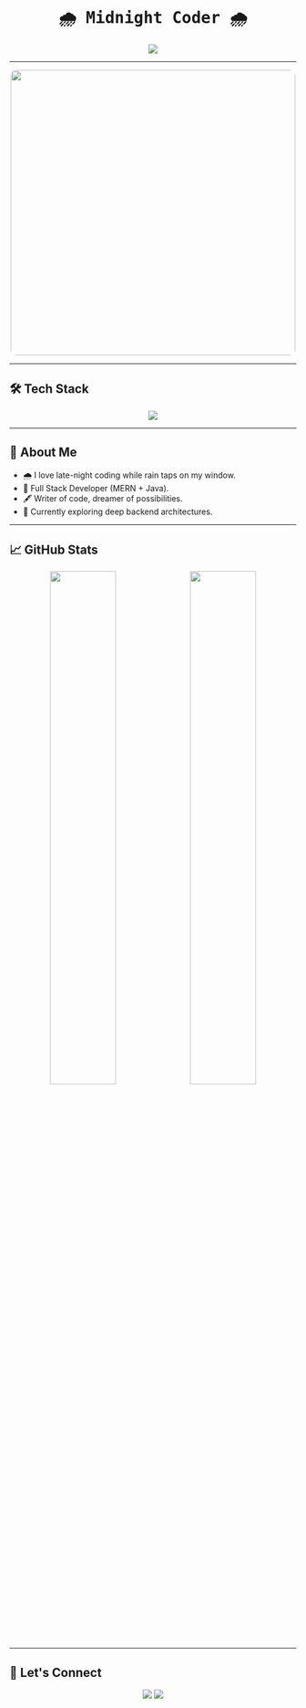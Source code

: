 <h1 align="center" style="font-family: monospace;">🌧️ Midnight Coder 🌧️</h1>

<p align="center">
  <img src="https://readme-typing-svg.demolab.com/?font=Fira+Code&size=24&pause=1000&color=00F0FF&center=true&vCenter=true&multiline=true&width=600&lines=Writing+code+while+the+rain+falls...;Building+dreams+line+by+line.;Embracing+the+midnight+silence.">
</p>

---

<div align="center">
<img src="https://i.pinimg.com/originals/0e/ee/f9/0eeef9b1f755d2c84e3c1c978c443dcd.gif" width="500" style="border-radius:10px;" />
</div>

---

## 🛠️ Tech Stack

<div align="center">
  <img src="https://skillicons.dev/icons?i=html,css,bootstrap,tailwind,javascript,react,nodejs,express,mongodb,mysql,git,github,java" style="background-color: transparent;" />
</div>

---

## 🌌 About Me

- 🌧️ I love late-night coding while rain taps on my window.
- 🌙 Full Stack Developer (MERN + Java).
- 🖋️ Writer of code, dreamer of possibilities.
- 🔭 Currently exploring deep backend architectures.

---

## 📈 GitHub Stats

<div align="center">
  <img src="https://github-readme-stats.vercel.app/api?muralikarthik07=[muralikarthik07]&show_icons=true&theme=tokyonight&hide_border=true" width="48%" />
  <img src="https://github-readme-streak-stats.herokuapp.com/?user=[your-muralikarthik07]&theme=tokyonight&hide_border=true" width="48%" />
</div>

---

## 🌠 Let's Connect

<p align="center">
  <a href="https://linkedin.com/in/[your-linkedin]" target="_blank"><img src="https://img.shields.io/badge/LinkedIn-0A66C2?style=for-the-badge&logo=linkedin&logoColor=white"/></a>
  <a href="mailto:[your-email]" target="_blank"><img src="https://img.shields.io/badge/Gmail-D14836?style=for-the-badge&logo=gmail&logoColor=white"/></a>
</p>




